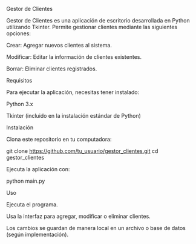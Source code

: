 Gestor de Clientes

Gestor de Clientes es una aplicación de escritorio desarrollada en Python utilizando Tkinter. Permite gestionar clientes mediante las siguientes opciones:

Crear: Agregar nuevos clientes al sistema.

Modificar: Editar la información de clientes existentes.

Borrar: Eliminar clientes registrados.

Requisitos

Para ejecutar la aplicación, necesitas tener instalado:

Python 3.x

Tkinter (incluido en la instalación estándar de Python)

Instalación

Clona este repositorio en tu computadora:

git clone https://github.com/tu_usuario/gestor_clientes.git
cd gestor_clientes

Ejecuta la aplicación con:

python main.py

Uso

Ejecuta el programa.

Usa la interfaz para agregar, modificar o eliminar clientes.

Los cambios se guardan de manera local en un archivo o base de datos (según implementación).
